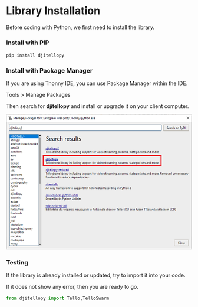 # Library Installation 

Before coding with Python, we first need to install the library.

### Install with PIP

```python
pip install djitellopy
```

### Install with Package Manager 

If you are using Thonny IDE, you can use Package Manager within the IDE.

Tools > Manage Packages

Then search for **djitellopy** and install or upgrade it on your client computer.

![](https://github.com/PerfecXX/DJITelloEDUPython/blob/main/doc/img/tello.png)

### Testing 

If the library is already installed or updated, try to import it into your code.

If it does not show any error, then you are ready to go.

```python
from djitellopy import Tello,TelloSwarm
```

 
